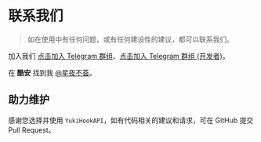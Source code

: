 # 联系我们

> 如在使用中有任何问题，或有任何建设性的建议，都可以联系我们。

加入我们 [点击加入 Telegram 群组](https://t.me/YukiHookAPI)、[点击加入 Telegram 群组 (开发者)](https://t.me/HighCapable_Dev)。

在 **酷安** 找到我 [@星夜不荟](http://www.coolapk.com/u/876977)。

## 助力维护

感谢您选择并使用 `YukiHookAPI`，如有代码相关的建议和请求，可在 GitHub 提交 Pull Request。